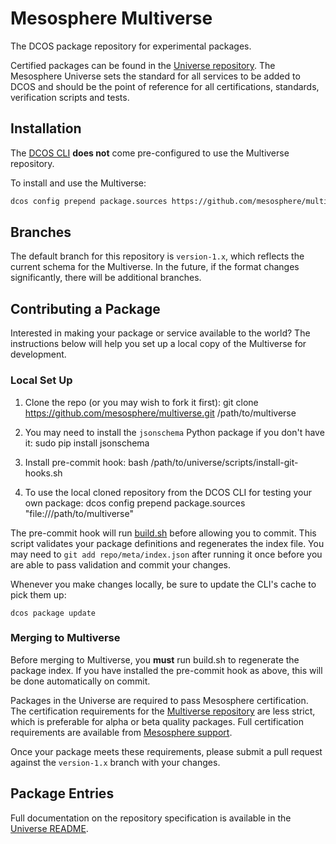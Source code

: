 # Mesosphere Multiverse

The DCOS package repository for experimental packages.

Certified packages can be found in the [Universe repository](https://github.com/mesosphere/universe). The Mesosphere Universe sets the standard for all services to be added to DCOS and should be the point of reference for all certifications, standards, verification scripts and tests.

## Installation

The [DCOS CLI](https://docs.mesosphere.com/install/cli/) **does not** come pre-configured to use the Multiverse repository.

To install and use the Multiverse:

```sh
dcos config prepend package.sources https://github.com/mesosphere/multiverse/archive/version-1.x.zip
```

## Branches

The default branch for this repository is `version-1.x`, which reflects the current schema for the Multiverse. In the future, if the format changes significantly, there will be additional branches.

## Contributing a Package

Interested in making your package or service available to the world? The instructions below will help you set up a local copy of the Multiverse for development.

### Local Set Up

1. Clone the repo (or you may wish to fork it first):
  git clone https://github.com/mesosphere/multiverse.git /path/to/multiverse

2. You may need to install the `jsonschema` Python package if you don't have it:
  sudo pip install jsonschema

3. Install pre-commit hook:
  bash /path/to/universe/scripts/install-git-hooks.sh

4. To use the local cloned repository from the DCOS CLI for testing your own package:
  dcos config prepend package.sources "file:///path/to/multiverse"

The pre-commit hook will run [build.sh](/scripts/build.sh) before allowing you to commit. This script validates your package definitions and regenerates the index file. You may need to `git add repo/meta/index.json` after running it once before you are able to pass validation and commit your changes.

Whenever you make changes locally, be sure to update the CLI's cache to pick them up:
```
dcos package update
```

### Merging to Multiverse

Before merging to Multiverse, you **must** run build.sh to regenerate the package index. If you have installed the pre-commit hook as above, this will be done automatically on commit.

Packages in the Universe are required to pass Mesosphere certification. The certification requirements for the [Multiverse repository](https://github.com/mesosphere/multiverse) are less strict, which is preferable for alpha or beta quality packages. Full certification requirements are available from [Mesosphere support](https://docs.mesosphere.com/support/).

Once your package meets these requirements, please submit a pull request against the `version-1.x` branch with your changes.

## Package Entries

Full documentation on the repository specification is available in the [Universe README](https://github.com/mesosphere/universe/blob/version-1.x/README.md).